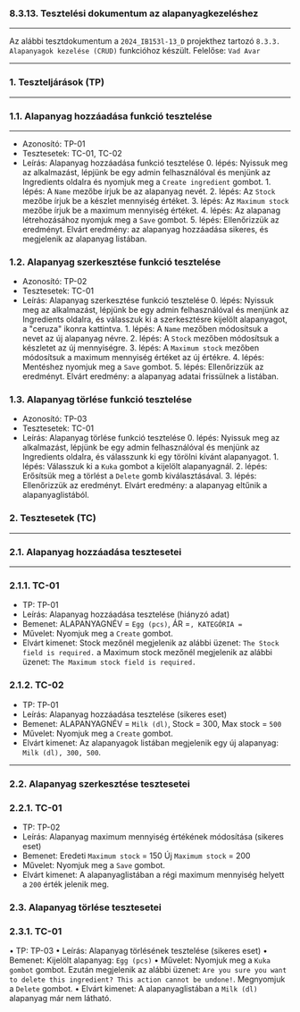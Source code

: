 ### 8.3.13. Tesztelési dokumentum az alapanyagkezeléshez

---

Az alábbi tesztdokumentum a `2024_IB153l-13_D` projekthez tartozó `8.3.3. Alapanyagok kezelése (CRUD)` funkcióhoz készült. Felelőse: `Vad Avar`

---


### 1. Teszteljárások (TP)

---

### 1.1. Alapanyag hozzáadása funkció tesztelése

---

* Azonosító: TP-01
* Tesztesetek: TC-01, TC-02
* Leírás: Alapanyag hozzáadása funkció tesztelése
       0. lépés: Nyissuk meg az alkalmazást, lépjünk be egy admin felhasználóval és menjünk az Ingredients oldalra és nyomjuk meg a `Create ingredient` gombot.
       1. lépés: A `Name` mezőbe írjuk be az alapanyag nevét.
       2. lépés: Az `Stock` mezőbe írjuk be a készlet mennyiség értéket.
       3. lépés: Az `Maximum stock` mezőbe írjuk be a maximum mennyiség értéket.
       4. lépés: Az alapanag létrehozásához nyomjuk meg a `Save` gombot.
       5. lépés: Ellenőrizzük az eredményt. Elvárt eredmény: az alapanyag hozzáadása sikeres, és megjelenik az alapanyag listában.

### 1.2. Alapanyag szerkesztése funkció tesztelése
* Azonosító: TP-02
* Tesztesetek: TC-01
* Leírás: Alapanyag szerkesztése funkció tesztelése
       0. lépés: Nyissuk meg az alkalmazást, lépjünk be egy admin felhasználóval és menjünk az Ingredients oldalra, és válasszuk ki a szerkesztésre kijelölt alapanyagot, a "ceruza" ikonra kattintva.
       1. lépés: A `Name` mezőben módosítsuk a nevet az új alapanyag névre.
       2. lépés: A `Stock` mezőben módosítsuk a készletet az új mennyiségre.
       3. lépés: A `Maximum stock` mezőben módosítsuk a maximum mennyiség értéket az új értékre.
       4. lépés: Mentéshez nyomjuk meg a `Save` gombot.
       5. lépés: Ellenőrizzük az eredményt. Elvárt eredmény: a alapanyag adatai frissülnek a listában.

### 1.3. Alapanyag törlése funkció tesztelése
* Azonosító: TP-03
* Tesztesetek: TC-01
* Leírás: Alapanyag törlése funkció tesztelése
       0. lépés: Nyissuk meg az alkalmazást, lépjünk be egy admin felhasználóval és menjünk az Ingredients oldalra, és válasszunk ki egy törölni kívánt alapanyagot.
       1. lépés: Válasszuk ki a `Kuka` gombot a kijelölt alapanyagnál.
       2. lépés: Erősítsük meg a törlést a `Delete` gomb kiválasztásával.
       3. lépés: Ellenőrizzük az eredményt. Elvárt eredmény: a alapanyag eltűnik a alapanyaglistából.

### 2. Tesztesetek (TC)

---

### 2.1. Alapanyag hozzáadása tesztesetei

---

### 2.1.1. TC-01

* TP: TP-01
* Leírás: Alapanyag hozzáadása tesztelése (hiányzó adat)
* Bemenet: ALAPANYAGNÉV = `Egg (pcs)`, ÁR =``, KATEGÓRIA = ``
* Művelet: Nyomjuk meg a `Create` gombot.
* Elvárt kimenet: Stock mezőnél megjelenik az alábbi üzenet: `The Stock field is required.`  a Maximum stock mezőnél megjelenik az alábbi üzenet: `The Maximum stock field is required.` 

### 2.1.2. TC-02
* TP: TP-01
* Leírás: Alapanyag hozzáadása tesztelése (sikeres eset)
* Bemenet: ALAPANYAGNÉV = `Milk (dl)`, Stock = 300, Max stock = `500`
* Művelet: Nyomjuk meg a `Create` gombot.
* Elvárt kimenet: Az alapanyagok listában megjelenik egy új alapanyag: `Milk (dl), 300, 500`.

---

### 2.2. Alapanyag szerkesztése tesztesetei
### 2.2.1. TC-01
* TP: TP-02
* Leírás: Alapanyag maximum mennyiség értékének módosítása (sikeres eset)
* Bemenet: Eredeti  `Maximum stock` = 150           Új  `Maximum stock` = 200
* Művelet: Nyomjuk meg a `Save` gombot.
* Elvárt kimenet: A alapanyaglistában a régi maximum mennyiség helyett a `200` érték jelenik meg.



### 2.3. Alapanyag törlése tesztesetei
### 2.3.1. TC-01
• TP: TP-03
• Leírás: Alapanyag törlésének tesztelése (sikeres eset)
• Bemenet: Kijelölt alapanyag: `Egg (pcs)`
• Művelet: Nyomjuk meg a `Kuka gombot` gombot. Ezután megjelenik az alábbi üzenet: `Are you sure you want to delete this ingredient? This action cannot be undone!`. Megnyomjuk a `Delete` gombot.
• Elvárt kimenet: A alapanyaglistában a `Milk (dl)` alapanyag már nem látható.
